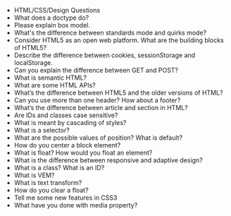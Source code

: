 * HTML/CSS/Design Questions
* What does a doctype do?
* Please explain box model.
* What's the difference between standards mode and quirks mode?
* Consider HTML5 as an open web platform. What are the building blocks of HTML5?
* Describe the difference between cookies, sessionStorage and localStorage.
* Can you explain the difference between GET and POST?
* What is semantic HTML?
* What are some HTML APIs?
* What’s the difference between HTML5 and the older versions of HTML?
* Can you use more than one header? How about a footer?
* What’s the difference between article and section in HTML?
* Are IDs and classes case sensitive?
* What is meant by cascading of styles?
* What is a selector?
* What are the possible values of position? What is default?
* How do you center a block element?
* What is float? How would you float an element?
* What is the difference between responsive and adaptive design?
* What is a class? What is an ID?
* What is VEM?
* What is text transform?
* How do you clear a float?
* Tell me some new features in CSS3
* What have you done with media property?
